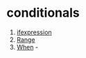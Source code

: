 # conditionals
1. [ifexpression](./ifexpression.kt)  
2. [Range](./Range.kt)  
3. [When](./When.kt) - 
